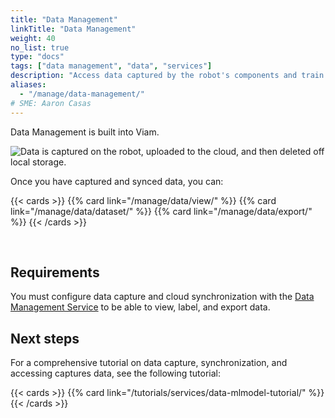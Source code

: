 ```yaml
---
title: "Data Management"
linkTitle: "Data Management"
weight: 40
no_list: true
type: "docs"
tags: ["data management", "data", "services"]
description: "Access data captured by the robot's components and train image classification and object detection models on the data."
aliases:
  - "/manage/data-management/"
# SME: Aaron Casas
---
```


Data Management is built into Viam.

![Data is captured on the robot, uploaded to the cloud, and then deleted off local storage.](/manage/data/data_management.png)

Once you have captured and synced data, you can:

{{< cards >}}
{{% card link="/manage/data/view/" %}}
{{% card link="/manage/data/dataset/" %}}
{{% card link="/manage/data/export/" %}}
{{< /cards >}}

<br>

## Requirements

You must configure data capture and cloud synchronization with the [Data Management Service](/services/data/) to be able to view, label, and export data.

## Next steps

For a comprehensive tutorial on data capture, synchronization, and accessing captures data, see the following tutorial:

{{< cards >}}
{{% card link="/tutorials/services/data-mlmodel-tutorial/" %}}
{{< /cards >}}
